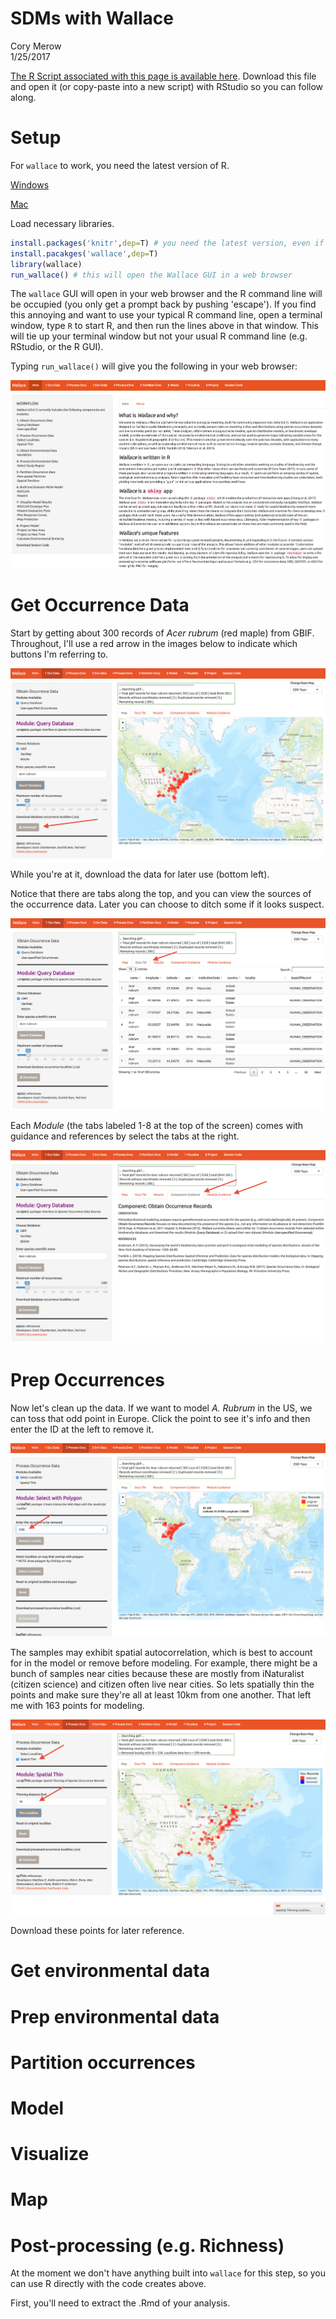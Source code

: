 # SDMs with Wallace
Cory Merow  
1/25/2017  



<!-- <div> -->
<!-- <object data="4_1_assets/Wallace_SDMs1.pdf" type="application/pdf" width="100%" height="650px">  -->
<!--   <p>It appears you don't have a PDF plugin for this browser. -->
<!--    No biggie... you can <a href="4_1_assets/Wallace_SDMs1.pdf">click here to -->
<!--   download the PDF file.</a></p>   -->
<!--  </object> -->
<!--  </div> -->

<!--  <p><a href="4_1_assets/Wallace_SDMs1.pdf">Download the PDF of the presentation</a></p>   -->

[<i class="fa fa-file-code-o fa-3x" aria-hidden="true"></i> The R Script associated with this page is available here](4_1_Wallace_SDMs.R).  Download this file and open it (or copy-paste into a new script) with RStudio so you can follow along.  

# Setup
For `wallace` to work, you need the latest version of R.

[Windows](https://cran.r-project.org/bin/windows/base/)

[Mac](https://cran.r-project.org/bin/macosx/)

Load necessary libraries. 

```r
install.packages('knitr',dep=T) # you need the latest version, even if you already have it
install.pacakges('wallace',dep=T)
library(wallace)
run_wallace() # this will open the Wallace GUI in a web browser
```

The `wallace` GUI will open in your web browser and the R command line will be occupied (you only get a prompt back by pushing 'escape'). If you find this annoying and want to use your typical R command line, open a terminal window, type `R` to start R, and then run the lines above in that window. This will tie up your terminal window but not your usual R command line (e.g. RStudio, or the R GUI).

Typing `run_wallace()` will give you the following in your web browser:

![](4_1_assets/Wallace_Intro.png)


# Get Occurrence Data

Start by getting about 300 records of *Acer rubrum* (red maple) from GBIF. Throughout, I'll use a red arrow in the images below to indicate which buttons I'm referring to.


![](4_1_assets/Wallace1a.png)

While you're at it, download the data for later use (bottom left).

Notice that there are tabs along the top, and you can view the sources of the occurrence data. Later you can choose to ditch some if it looks suspect.


![](4_1_assets/Wallace1b.png)


Each *Module* (the tabs labeled 1-8 at the top of the screen) comes with guidance and references by select the tabs at the right.

![](4_1_assets/Wallace1c.png)


# Prep Occurrences

Now let's clean up the data. If we want to model *A. Rubrum* in the US, we can toss that odd point in Europe. Click the point to see it's info and then enter the ID at the left to remove it.

![](4_1_assets/Wallace2a.png)

The samples may exhibit spatial autocorrelation, which is best to account for in the model or remove before modeling. For example, there might be a bunch of samples near cities because these are mostly from iNaturalist (citizen science) and citizen often live near cities. So lets spatially thin the points and make sure they're all at least 10km from one another. That left me with 163 points for modeling.


![](4_1_assets/Wallace2b.png)

Download these points for later reference.

# Get environmental data

# Prep environmental data

# Partition occurrences

# Model

# Visualize

# Map

# Post-processing (e.g. Richness)
At the moment we don't have anything built into `wallace` for this step, so you can use R directly with the code creates above.

First, you'll need to extract the .Rmd of your analysis.

